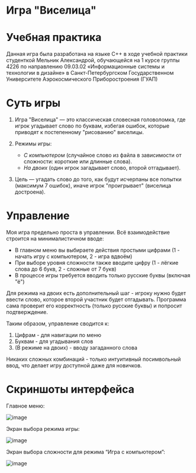 # Игра "Виселица"
# Учебная практика
Данная игра была разработана на языке C++ в ходе учебной практики студенткой Мельник Александрой, обучающейся на 1 курсе группы 4226 по направлению 09.03.02 «Информационные системы и технологии в дизайне» в Санкт-Петербургском Государственном Университете Аэрокосмического Приборостроения (ГУАП)
# Суть игры
1. Игра "Виселица" — это классическая словесная головоломка, где игрок угадывает слово по буквам, избегая ошибок, которые приводят к постепенному "рисованию" виселицы.  

2. Режимы игры:  
   - *С компьютером* (случайное слово из файла в зависимости от сложности: короткие или длинные слова).  
   - *На двоих* (один игрок загадывает слово, второй отгадывает).  

3. Цель — угадать слово до того, как будут исчерпаны все попытки (максимум 7 ошибок), иначе игрок "проигрывает" (виселица достроена).
# Управление
Моя игра предельно проста в управлении. Всё взаимодействие строится на минималистичном вводе:  
- В главном меню вы выбираете действия простыми цифрами (1 - начать игру с компьютером, 2 - игра вдвоём)  
- При выборе уровня сложности также вводите цифру (1 - лёгкие слова до 6 букв, 2 - сложные от 7 букв)  
- В процессе игры требуется вводить только русские буквы (включая "ё")  

Для режима на двоих есть дополнительный шаг - игроку нужно будет ввести слово, которое второй участник будет отгадывать. Программа сама проверит его корректность (только русские буквы) и попросит подтверждение.  

Таким образом, управление сводится к:  
1) Цифрам - для навигации по меню  
2) Буквам - для угадывания слов  
3) (В режиме на двоих) - вводу загаданного слова  

Никаких сложных комбинаций - только интуитивный посимвольный ввод, что делает игру доступной даже для новичков.
# Скриншоты интерфейса
Главное меню:

![image](https://github.com/user-attachments/assets/51beb016-1e66-448d-bb52-ea8694d93be2)

Экран выбора режима игры:

![image](https://github.com/user-attachments/assets/adfdbb56-c46c-4204-8688-02ebb22bf37b)

Экран выбора сложности для режима “Игра с компьютером”:

![image](https://github.com/user-attachments/assets/be93c5b7-34b8-4170-98d1-83b7d0203b01)
